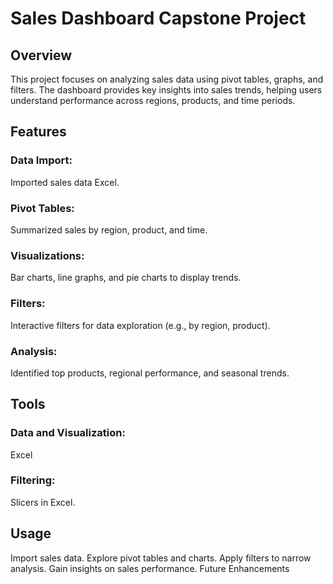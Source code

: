 # Sales Dashboard Capstone Project
## Overview
This project focuses on analyzing sales data using pivot tables, graphs, and filters. The dashboard provides key insights into sales trends, helping users understand performance across regions, products, and time periods.

## Features
### Data Import:
Imported sales data Excel.
### Pivot Tables: 
Summarized sales by region, product, and time.
### Visualizations:
Bar charts, line graphs, and pie charts to display trends.
### Filters:
Interactive filters for data exploration (e.g., by region, product).
### Analysis: 
Identified top products, regional performance, and seasonal trends.
## Tools
### Data and Visualization:
Excel
### Filtering: 
Slicers in Excel.
## Usage
Import sales data.
Explore pivot tables and charts.
Apply filters to narrow analysis.
Gain insights on sales performance.
Future Enhancements
